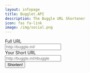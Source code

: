 ```yaml
---
layout: infopage
title: Bugglet.API
description: The Buggle URL Shortener
icon: fas fa-link
image: /img/social.png
---
```

<script type="text/javascript" src="/u/head.core.js"></script>
<div class="input-group mb-3">
  <div class="input-group-prepend">
    <span class="input-group-text text-primary bg-dark" id="full-prepend">Full URL</span>
  </div>
  <input id="urlinput" type="text" class="form-control bg-darker text-white" placeholder="http://buggle.ml/">
</div>
<div class="input-group mb-3">
  <div class="input-group-prepend">
    <span class="input-group-text text-primary bg-dark" id="result-prepend">Your Short URL</span>
  </div>
  <input id="shortenedURL" type="text" class="form-control bg-darker text-white" placeholder="http://buggle.ml/#buggle">
</div>
<div class="input-group mb-3">
  <button id="sbtn" class="btn btn-primary text-dark">Shorten!</button>
  <span class="danger" id="erbox"></span>
</div>
<script type="text/javascript" src="/u/shorten.core.js"></script>
